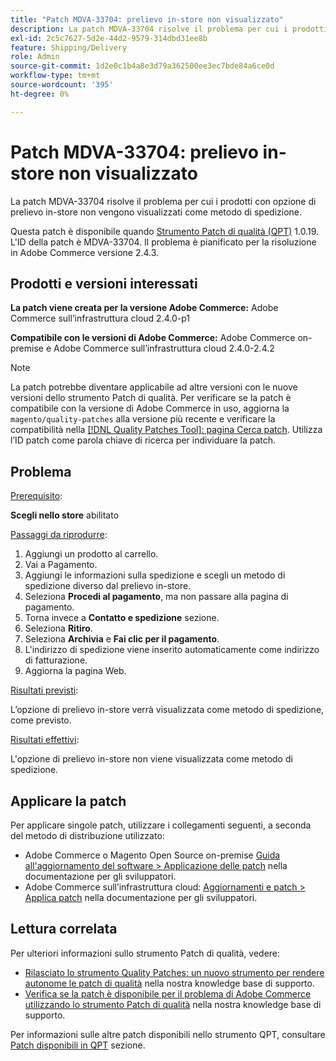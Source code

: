 ```yaml
---
title: "Patch MDVA-33704: prelievo in-store non visualizzato"
description: La patch MDVA-33704 risolve il problema per cui i prodotti con opzione di prelievo in-store non vengono visualizzati come metodo di spedizione.
exl-id: 2c5c7627-5d2e-44d2-9579-314dbd31ee8b
feature: Shipping/Delivery
role: Admin
source-git-commit: 1d2e0c1b4a8e3d79a362500ee3ec7bde84a6ce0d
workflow-type: tm+mt
source-wordcount: '395'
ht-degree: 0%

---
```


# Patch MDVA-33704: prelievo in-store non visualizzato

La patch MDVA-33704 risolve il problema per cui i prodotti con opzione di prelievo in-store non vengono visualizzati come metodo di spedizione.

Questa patch è disponibile quando [Strumento Patch di qualità (QPT)](/help/announcements/adobe-commerce-announcements/magento-quality-patches-released-new-tool-to-self-serve-quality-patches.md) 1.0.19. L&#39;ID della patch è MDVA-33704. Il problema è pianificato per la risoluzione in Adobe Commerce versione 2.4.3.

## Prodotti e versioni interessati

**La patch viene creata per la versione Adobe Commerce:** Adobe Commerce sull’infrastruttura cloud 2.4.0-p1

**Compatibile con le versioni di Adobe Commerce:** Adobe Commerce on-premise e Adobe Commerce sull’infrastruttura cloud 2.4.0-2.4.2

>[!NOTE]
>
>La patch potrebbe diventare applicabile ad altre versioni con le nuove versioni dello strumento Patch di qualità. Per verificare se la patch è compatibile con la versione di Adobe Commerce in uso, aggiorna la `magento/quality-patches` alla versione più recente e verificare la compatibilità nella [[!DNL Quality Patches Tool]: pagina Cerca patch](https://devdocs.magento.com/quality-patches/tool.html#patch-grid). Utilizza l’ID patch come parola chiave di ricerca per individuare la patch.

## Problema

<u>Prerequisito</u>:<br>

**Scegli nello store** abilitato

<u>Passaggi da riprodurre</u>:

1. Aggiungi un prodotto al carrello.
1. Vai a Pagamento.
1. Aggiungi le informazioni sulla spedizione e scegli un metodo di spedizione diverso dal prelievo in-store.
1. Seleziona **Procedi al pagamento**, ma non passare alla pagina di pagamento.
1. Torna invece a **Contatto e spedizione** sezione.
1. Seleziona **Ritiro**.
1. Seleziona **Archivia** e **Fai clic per il pagamento**.
1. L&#39;indirizzo di spedizione viene inserito automaticamente come indirizzo di fatturazione.
1. Aggiorna la pagina Web.

<u>Risultati previsti</u>:

L’opzione di prelievo in-store verrà visualizzata come metodo di spedizione, come previsto.

<u>Risultati effettivi</u>:

L&#39;opzione di prelievo in-store non viene visualizzata come metodo di spedizione.

## Applicare la patch

Per applicare singole patch, utilizzare i collegamenti seguenti, a seconda del metodo di distribuzione utilizzato:

* Adobe Commerce o Magento Open Source on-premise [Guida all&#39;aggiornamento del software > Applicazione delle patch](https://devdocs.magento.com/guides/v2.4/comp-mgr/patching/mqp.html) nella documentazione per gli sviluppatori.
* Adobe Commerce sull’infrastruttura cloud: [Aggiornamenti e patch > Applica patch](https://devdocs.magento.com/cloud/project/project-patch.html) nella documentazione per gli sviluppatori.

## Lettura correlata

Per ulteriori informazioni sullo strumento Patch di qualità, vedere:

* [Rilasciato lo strumento Quality Patches: un nuovo strumento per rendere autonome le patch di qualità](/help/announcements/adobe-commerce-announcements/magento-quality-patches-released-new-tool-to-self-serve-quality-patches.md) nella nostra knowledge base di supporto.
* [Verifica se la patch è disponibile per il problema di Adobe Commerce utilizzando lo strumento Patch di qualità](/help/support-tools/patches-available-in-qpt-tool/check-patch-for-magento-issue-with-magento-quality-patches.md) nella nostra knowledge base di supporto.

Per informazioni sulle altre patch disponibili nello strumento QPT, consultare [Patch disponibili in QPT](https://support.magento.com/hc/en-us/sections/360010506631-Patches-available-in-QPT-tool-) sezione.

